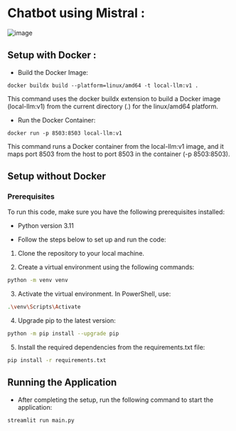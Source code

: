 # Chatbot using Mistral :

![image](https://github.com/kplr-training/LLMs-Bots/assets/123749462/09abd3ef-94a3-47eb-b1ea-548f8bfca7ab)


## Setup with Docker :

- Build the Docker Image:
```
docker buildx build --platform=linux/amd64 -t local-llm:v1 .
```
This command uses the docker buildx extension to build a Docker image (local-llm:v1) from the current directory (.) for the linux/amd64 platform.

- Run the Docker Container:
```
docker run -p 8503:8503 local-llm:v1
```
This command runs a Docker container from the local-llm:v1 image, and it maps port 8503 from the host to port 8503 in the container (-p 8503:8503).

## Setup without Docker

### Prerequisites

To run this code, make sure you have the following prerequisites installed:

- Python version 3.11

- Follow the steps below to set up and run the code:

1. Clone the repository to your local machine.

2. Create a virtual environment using the following commands:

```bash
python -m venv venv
```
3. Activate the virtual environment. In PowerShell, use:

```bash
.\venv\Scripts\Activate
```
4. Upgrade pip to the latest version:

```bash
python -m pip install --upgrade pip
```

5. Install the required dependencies from the requirements.txt file:

```bash
pip install -r requirements.txt
```
## Running the Application

- After completing the setup, run the following command to start the application:

```bash
streamlit run main.py
```



